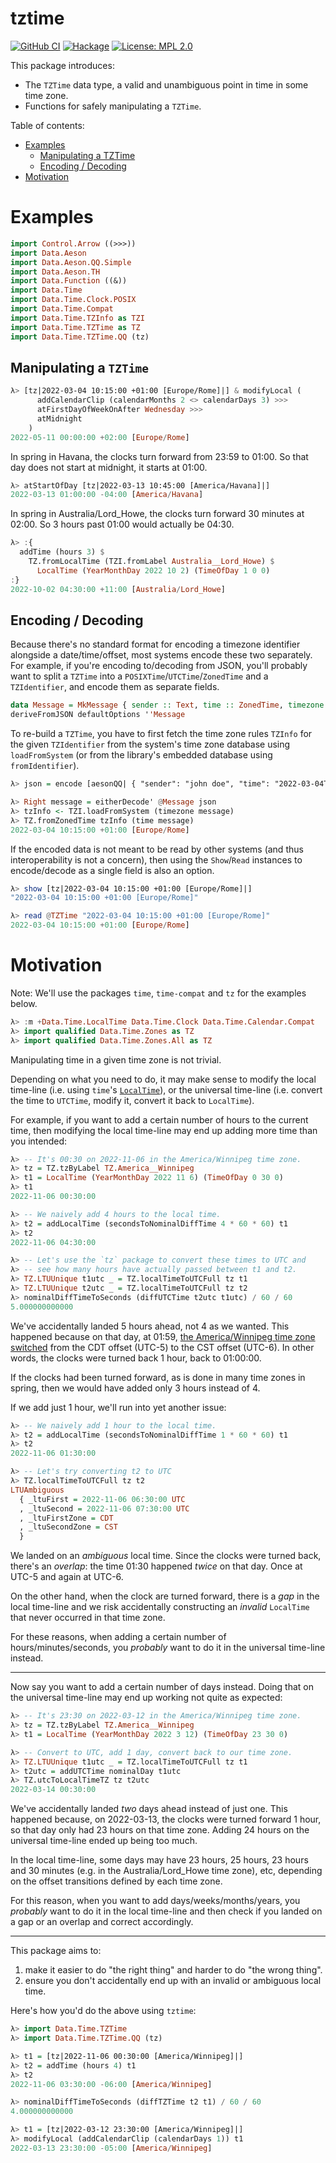 <!--
-- SPDX-FileCopyrightText: 2022 Serokell <https://serokell.io/>
--
-- SPDX-License-Identifier: MPL-2.0
-->

<!-- TOC ignore:true -->
# tztime

[![GitHub CI](https://github.com/serokell/tztime/workflows/CI/badge.svg)](https://github.com/serokell/tztime/actions)
[![Hackage](https://img.shields.io/hackage/v/tztime.svg)](https://hackage.haskell.org/package/tztime)
[![License: MPL 2.0](https://img.shields.io/badge/License-MPL%202.0-brightgreen.svg)](https://opensource.org/licenses/MPL-2.0)

This package introduces:
* The `TZTime` data type, a valid and unambiguous point in time in some time zone.
* Functions for safely manipulating a `TZTime`.

Table of contents:
<!-- TOC -->

- [Examples](#examples)
  - [Manipulating a TZTime](#manipulating-a-tztime)
  - [Encoding / Decoding](#encoding--decoding)
- [Motivation](#motivation)

<!-- /TOC -->

# Examples

```hs
import Control.Arrow ((>>>))
import Data.Aeson
import Data.Aeson.QQ.Simple
import Data.Aeson.TH
import Data.Function ((&))
import Data.Time
import Data.Time.Clock.POSIX
import Data.Time.Compat
import Data.Time.TZInfo as TZI
import Data.Time.TZTime as TZ
import Data.Time.TZTime.QQ (tz)
```

## Manipulating a `TZTime`

```hs
λ> [tz|2022-03-04 10:15:00 +01:00 [Europe/Rome]|] & modifyLocal (
      addCalendarClip (calendarMonths 2 <> calendarDays 3) >>>
      atFirstDayOfWeekOnAfter Wednesday >>>
      atMidnight
    )
2022-05-11 00:00:00 +02:00 [Europe/Rome]
```

In spring in Havana, the clocks turn forward from 23:59 to 01:00.
So that day does not start at midnight, it starts at 01:00.

```hs
λ> atStartOfDay [tz|2022-03-13 10:45:00 [America/Havana]|]
2022-03-13 01:00:00 -04:00 [America/Havana]
```

In spring in Australia/Lord_Howe, the clocks turn forward 30 minutes at 02:00.
So 3 hours past 01:00 would actually be 04:30.

```hs
λ> :{
  addTime (hours 3) $
    TZ.fromLocalTime (TZI.fromLabel Australia__Lord_Howe) $
      LocalTime (YearMonthDay 2022 10 2) (TimeOfDay 1 0 0)
:}
2022-10-02 04:30:00 +11:00 [Australia/Lord_Howe]
```

## Encoding / Decoding

Because there's no standard format for encoding a timezone identifier alongside a date/time/offset, most systems encode these two separately.
For example, if you're encoding to/decoding from JSON, you'll probably want to split a `TZTime` into
a `POSIXTime`/`UTCTime`/`ZonedTime` and a `TZIdentifier`, and encode them as separate fields.

```hs
data Message = MkMessage { sender :: Text, time :: ZonedTime, timezone :: TZIdentifier }
deriveFromJSON defaultOptions ''Message
```

To re-build a `TZTime`, you have to first fetch the time zone rules `TZInfo` for the given `TZIdentifier`
from the system's time zone database using `loadFromSystem` (or from the library's embedded database using `fromIdentifier`).

```hs
λ> json = encode [aesonQQ| { "sender": "john doe", "time": "2022-03-04T10:15:00+01:00", "timezone": "Europe/Rome" }|]

λ> Right message = eitherDecode' @Message json
λ> tzInfo <- TZI.loadFromSystem (timezone message)
λ> TZ.fromZonedTime tzInfo (time message)
2022-03-04 10:15:00 +01:00 [Europe/Rome]
```

If the encoded data is not meant to be read by other systems (and thus interoperability is not a concern),
then using the `Show`/`Read` instances to encode/decode as a single field is also an option.

```hs
λ> show [tz|2022-03-04 10:15:00 +01:00 [Europe/Rome]|]
"2022-03-04 10:15:00 +01:00 [Europe/Rome]"

λ> read @TZTime "2022-03-04 10:15:00 +01:00 [Europe/Rome]"
2022-03-04 10:15:00 +01:00 [Europe/Rome]
```

# Motivation

Note: We'll use the packages `time`, `time-compat` and `tz` for the examples below.

```hs
λ> :m +Data.Time.LocalTime Data.Time.Clock Data.Time.Calendar.Compat
λ> import qualified Data.Time.Zones as TZ
λ> import qualified Data.Time.Zones.All as TZ
```

Manipulating time in a given time zone is not trivial.

Depending on what you need to do, it may make sense to modify the local time-line
(i.e. using `time`'s [`LocalTime`](https://hackage.haskell.org/package/time/docs/Data-Time-LocalTime.html#t:LocalTime)),
or the universal time-line (i.e. convert the time to `UTCTime`, modify it, convert it back
to `LocalTime`).

For example, if you want to add a certain number of hours to the current time,
then modifying the local time-line may end up adding more time than you intended:

```hs
λ> -- It's 00:30 on 2022-11-06 in the America/Winnipeg time zone.
λ> tz = TZ.tzByLabel TZ.America__Winnipeg
λ> t1 = LocalTime (YearMonthDay 2022 11 6) (TimeOfDay 0 30 0)
λ> t1
2022-11-06 00:30:00

λ> -- We naively add 4 hours to the local time.
λ> t2 = addLocalTime (secondsToNominalDiffTime 4 * 60 * 60) t1
λ> t2
2022-11-06 04:30:00

λ> -- Let's use the `tz` package to convert these times to UTC and
λ> -- see how many hours have actually passed between t1 and t2.
λ> TZ.LTUUnique t1utc _ = TZ.localTimeToUTCFull tz t1
λ> TZ.LTUUnique t2utc _ = TZ.localTimeToUTCFull tz t2
λ> nominalDiffTimeToSeconds (diffUTCTime t2utc t1utc) / 60 / 60
5.000000000000
```

We've accidentally landed 5 hours ahead, not 4 as we wanted.
This happened because on that day, at 01:59,
[the America/Winnipeg time zone switched](https://www.timeanddate.com/time/zone/canada/winnipeg?year=2022)
from the CDT offset (UTC-5) to the CST offset (UTC-6).
In other words, the clocks were turned back 1 hour, back to 01:00:00.

If the clocks had been turned forward, as is done in many time zones in spring, then we would have
added only 3 hours instead of 4.

If we add just 1 hour, we'll run into yet another issue:

```hs
λ> -- We naively add 1 hour to the local time.
λ> t2 = addLocalTime (secondsToNominalDiffTime 1 * 60 * 60) t1
λ> t2
2022-11-06 01:30:00

λ> -- Let's try converting t2 to UTC
λ> TZ.localTimeToUTCFull tz t2
LTUAmbiguous
  { _ltuFirst = 2022-11-06 06:30:00 UTC
  , _ltuSecond = 2022-11-06 07:30:00 UTC
  , _ltuFirstZone = CDT
  , _ltuSecondZone = CST
  }
```

We landed on an _ambiguous_ local time.
Since the clocks were turned back, there's an _overlap_: the time 01:30 happened _twice_ on that day.
Once at UTC-5 and again at UTC-6.

On the other hand, when the clock are turned forward, there is a _gap_ in the local time-line and we risk
accidentally constructing an _invalid_ `LocalTime` that never occurred in that time zone.

For these reasons, when adding a certain number of hours/minutes/seconds, you _probably_ want to do it
in the universal time-line instead.

----

Now say you want to add a certain number of days instead.
Doing that on the universal time-line may end up working not quite as expected:

```hs
λ> -- It's 23:30 on 2022-03-12 in the America/Winnipeg time zone.
λ> tz = TZ.tzByLabel TZ.America__Winnipeg
λ> t1 = LocalTime (YearMonthDay 2022 3 12) (TimeOfDay 23 30 0)

λ> -- Convert to UTC, add 1 day, convert back to our time zone.
λ> TZ.LTUUnique t1utc _ = TZ.localTimeToUTCFull tz t1
λ> t2utc = addUTCTime nominalDay t1utc
λ> TZ.utcToLocalTimeTZ tz t2utc
2022-03-14 00:30:00
```

We've accidentally landed _two_ days ahead instead of just one.
This happened because, on 2022-03-13, the clocks were turned forward 1 hour,
so that day only had 23 hours on that time zone.
Adding 24 hours on the universal time-line ended up being too much.

In the local time-line, some days may have 23 hours, 25 hours,
23 hours and 30 minutes (e.g. in the Australia/Lord_Howe time zone), etc,
depending on the offset transitions defined by each time zone.

For this reason, when you want to add days/weeks/months/years, you
_probably_ want to do it in the local time-line and then check if you landed
on a gap or an overlap and correct accordingly.

----

This package aims to:
1. make it easier to do "the right thing" and harder to do "the wrong thing".
2. ensure you don't accidentally end up with an invalid or ambiguous local time.

Here's how you'd do the above using `tztime`:

```hs
λ> import Data.Time.TZTime
λ> import Data.Time.TZTime.QQ (tz)
```

```hs
λ> t1 = [tz|2022-11-06 00:30:00 [America/Winnipeg]|]
λ> t2 = addTime (hours 4) t1
λ> t2
2022-11-06 03:30:00 -06:00 [America/Winnipeg]

λ> nominalDiffTimeToSeconds (diffTZTime t2 t1) / 60 / 60
4.000000000000
```

```hs
λ> t1 = [tz|2022-03-12 23:30:00 [America/Winnipeg]|]
λ> modifyLocal (addCalendarClip (calendarDays 1)) t1
2022-03-13 23:30:00 -05:00 [America/Winnipeg]
```
